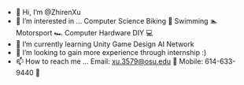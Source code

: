 - 👋 Hi, I’m @ZhirenXu
- 👀 I’m interested in ...
     Computer Science
     Biking 🚴
     Swimming 🏊
     Motorsport 🏎️
     Computer Hardware DIY 💻
- 🌱 I’m currently learning 
     Unity Game Design
     AI
     Network
- 💞️ I’m looking to gain more experience through internship :)
- 📫 How to reach me ...
     Email: xu.3579@osu.edu 📧
     Mobile: 614-633-9440   📱

<!---
ZhirenXu/ZhirenXu is a ✨ special ✨ repository because its `README.md` (this file) appears on your GitHub profile.
You can click the Preview link to take a look at your changes.
--->

